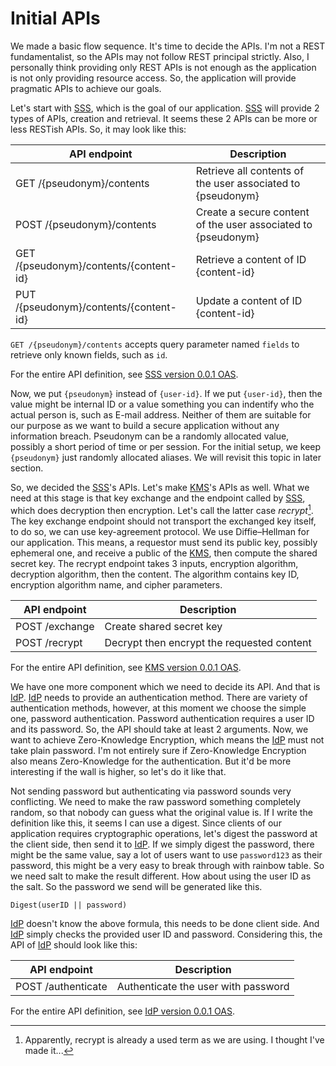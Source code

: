 Initial APIs
============

We made a basic flow sequence. It's time to decide the APIs.
I'm not a REST fundamentalist, so the APIs may not follow
REST principal strictly. Also, I personally think providing
only REST APIs is not enough as the application is not only
providing resource access. So, the application will provide
pragmatic APIs to achieve our goals.

Let's start with [SSS](./glossary.md#sss), which is the goal
of our application. [SSS](./glossary.md#sss) will provide 2
types of APIs, creation and retrieval. It seems these 2 APIs
can be more or less RESTish APIs. So, it may look like this:

| API endpoint                            | Description                                                   |
|-----------------------------------------|---------------------------------------------------------------|
| GET  /{pseudonym}/contents              | Retrieve all contents of the user associated to {pseudonym}   |
| POST /{pseudonym}/contents              | Create a secure content of the user associated to {pseudonym} |
| GET  /{pseudonym}/contents/{content-id} | Retrieve a content of ID {content-id}                         |
| PUT  /{pseudonym}/contents/{content-id} | Update a content of ID {content-id}                           |

`GET /{pseudonym}/contents` accepts query parameter named 
`fields` to retrieve only known fields, such as `id`.

For the entire API definition, 
see [SSS version 0.0.1 OAS](../../app/api-definitions/sss-0.0.1.yaml).

Now, we put `{pseudonym}` instead of `{user-id}`. If we put `{user-id}`,
then the value might be internal ID or a value something you can indentify
who the actual person is, such as E-mail address. Neither of them are
suitable for our purpose as we want to build a secure application 
without any information breach. Pseudonym can be a randomly allocated
value, possibly a short period of time or per session. For the initial
setup, we keep `{pseudonym}` just randomly allocated aliases. We will
revisit this topic in later section.

So, we decided the [SSS](./glossary.md#sss)'s APIs. Let's make 
[KMS](./glossary.md#kms)'s APIs as well. What we need at this stage
is that key exchange and the endpoint called by [SSS](./glossary.md#sss),
which does decryption then encryption. Let's call the latter case
_recrypt_[^1]. The key exchange endpoint should not transport the
exchanged key itself, to do so, we can use key-agreement protocol.
We use Diffie–Hellman for our application. This means, a requestor
must send its public key, possibly ephemeral one, and receive a
public of the [KMS](./glossary.md#kms), then compute the shared
secret key. The recrypt endpoint takes 3 inputs, encryption algorithm,
decryption algorithm, then the content. The algorithm contains
key ID, encryption algorithm name, and cipher parameters.

| API endpoint   | Description                                |
|----------------|--------------------------------------------|
| POST /exchange | Create shared secret key                   |
| POST /recrypt  | Decrypt then encrypt the requested content |

For the entire API definition,
see [KMS version 0.0.1 OAS](../../app/api-definitions/kms-0.0.1.yaml).


[^1]: Apparently, recrypt is already a used term as we are using.
      I thought I've made it... 

We have one more component which we need to decide its API. And that
is [IdP](./glossary.md#idp). [IdP](./glossary.md#idp) needs to provide
an authentication method. There are variety of authentication methods,
however, at this moment we choose the simple one, password authentication.
Password authentication requires a user ID and its password. So, the
API should take at least 2 arguments. Now, we want to achieve 
Zero-Knowledge Encryption, which means the [IdP](./glossary.md#idp)
must not take plain password. I'm not entirely sure if Zero-Knowledge
Encryption also means Zero-Knowledge for the authentication. But it'd
be more interesting if the wall is higher, so let's do it like that.

Not sending password but authenticating via password sounds very
conflicting. We need to make the raw password something completely
random, so that nobody can guess what the original value is. If I
write the definition like this, it seems I can use a digest. Since
clients of our application requires cryptographic operations, let's
digest the password at the client side, then send it to 
[IdP](./glossary.md#idp). If we simply digest the password, there
might be the same value, say a lot of users want to use `password123`
as their password, this might be a very easy to break through with
rainbow table. So we need salt to make the result different. How
about using the user ID as the salt. So the password we send will
be generated like this.

```
Digest(userID || password)
```

[IdP](./glossary.md#idp) doesn't know the above formula, this needs
to be done client side. And [IdP](./glossary.md#idp) simply checks
the provided user ID and password. Considering this, the API of
[IdP](./glossary.md#idp) should look like this:

| API endpoint       | Description                         |
|--------------------|-------------------------------------|
| POST /authenticate | Authenticate the user with password |

For the entire API definition,
see [IdP version 0.0.1 OAS](../../app/api-definitions/idp-0.0.1.yaml).

